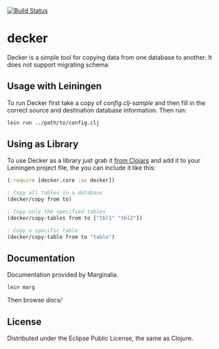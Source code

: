 [![Build Status](https://secure.travis-ci.org/rodnaph/decker.png?branch=master)](http://travis-ci.org/rodnaph/decker)

# decker

Decker is a simple tool for copying data from one database to another.  It does
not support migrating schema.

## Usage with Leiningen

To run Decker first take a copy of _config.clj-sample_ and then fill in the
correct source and destination database information.  Then run:

```clojure
lein run ../path/to/config.clj
```

## Using as Library

To use Decker as a library just grab it [from Clojars](https://clojars.org/rodnaph/decker)
and add it to your Leiningen project file, the you can include it like this:

```clojure
(:require [decker.core :as decker])

; Copy all tables in a database
(decker/copy from to)

; Copy only the specified tables
(decker/copy-tables from to ["tbl1" "tbl2"])

; Copy a specific table
(decker/copy-table from to "table")
```

## Documentation

Documentation provided by Marginalia.

```
lein marg
```

Then browse _docs/_

## License

Distributed under the Eclipse Public License, the same as Clojure.

